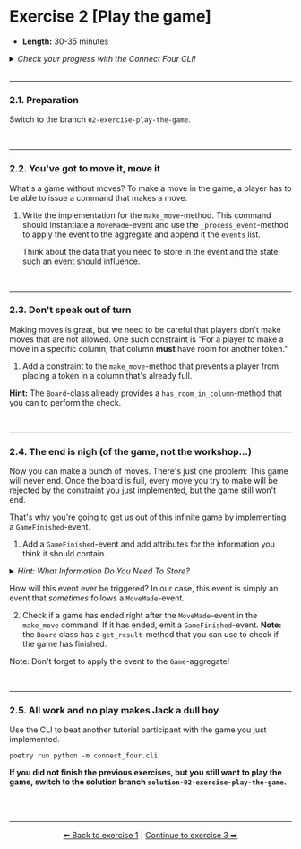 # Exercise 2 [Play the game]

- **Length:** 30-35 minutes 


<details>
  <summary><i>Check your progress with the Connect Four CLI!</i></summary>

> To make the game more exciting, we've implemented a CLI-client that allows you
> to play a game of Connect Four. That is, if you manage to implement the
> necessary commands and events.
>   
> Run the simply by executing the following command:
>  
> ```shell
> poetry run python -m connect_four.cli
> ```
>  
> Of course, another way to check your progress is by writing unit tests. We've
> already implemented a basic unit test for a game started constraint to give
> you an idea of how to write tests for the `Game`-aggregate.
>  
> ```shell
> poetry run pytest
> ```
</details>

<br>

---

### 2.1. Preparation

Switch to the branch `02-exercise-play-the-game`.

<br>

---

### 2.2. You've got to move it, move it

What's a game without moves? To make a move in the game, a player has to be able
to issue a command that makes a move.

1. Write the implementation for the `make_move`-method. This command should
   instantiate a `MoveMade`-event and use the `_process_event`-method to apply
   the event to the aggregate and append it the `events` list.

   Think about the data that you need to store in the event and the state such
   an event should influence.

<br>

---

### 2.3. Don't speak out of turn

Making moves is great, but we need to be careful that players don't make moves
that are not allowed. One such constraint is "For a player to make a move in a
specific column, that column **must** have room for another token."

1. Add a constraint to the `make_move`-method that prevents a player from
   placing a token in a column that's already full.

**Hint:** The `Board`-class already provides a `has_room_in_column`-method that
you can to perform the check.

<br>

---

### 2.4. The end is nigh (of the game, not the workshop...)

Now you can make a bunch of moves. There's just one problem: This game will
never end. Once the board is full, every move you try to make will be rejected
by the constraint you just implemented, but the game still won't end.

That's why you're going to get us out of this infinite game by implementing a
`GameFinished`-event.

1. Add a `GameFinished`-event and add attributes for the information you think
   it should contain.

<details>
  <summary><i>Hint: What Information Do You Need To Store?</i></summary>

> Remember that we're never going to persist the state of an aggregate as-is,
> only the events that determined the state. This means that if you want to
> store the result of a game. you have to associate that information with the
> event.
>   
> How you store that information is a design choice. The game already "knows"
> who the players are, so you might just store "player a won", "player b won",
> or "game ended in a draw".
</details>

How will this event ever be triggered? In our case, this event is simply an
event that *sometimes* follows a `MoveMade`-event.

2. Check if a game has ended right after the `MoveMade`-event in the `make_move`
   command. If it has ended, emit a `GameFinished`-event. **Note:** the `Board`
   class has a `get_result`-method that you can use to check if the game has
   finished.

Note: Don't forget to apply the event to the `Game`-aggregate!

<br>

---

### 2.5. All work and no play makes Jack a dull boy

Use the CLI to beat another tutorial participant with the game you just
implemented.

```shell
poetry run python -m connect_four.cli
```

**If you did not finish the previous exercises, but you still want to play the
game, switch to the solution branch `solution-02-exercise-play-the-game`.**


<br><br>

---

<p align="center">
   <a href="/exercises/exercise-01-start-game.md">⬅️ Back to exercise 1</a> | <a href="/exercises/exercise-03-persist-the-events.md">Continue to exercise 3 ➡️</a>
</p>
